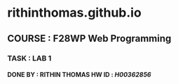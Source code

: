 # rithinthomas.github.io
## COURSE : F28WP Web Programming
### TASK : LAB 1
#### DONE BY : RITHIN THOMAS            HW ID : *H00362856*
